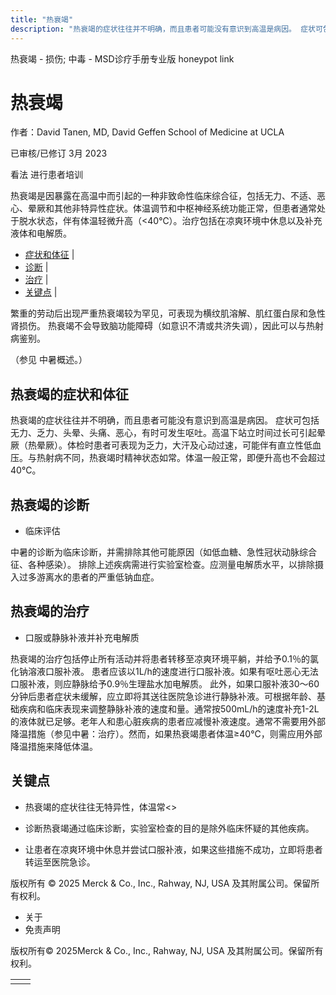 ```yaml
---
title: "热衰竭"
description: "热衰竭的症状往往并不明确，而且患者可能没有意识到高温是病因。 症状可包括无力、乏力、头晕、头痛、恶心，有时可发生呕吐。高温下站立时间过长可引起晕厥（热晕厥）。体检时患者可表现为乏力，大汗及心动过速，可能伴有直立性低血压。与热射病不同，热衰竭时精神状态如常。体温一般正常，即便升高也不会超过40°C。"
---
```


﻿热衰竭 \- 损伤; 中毒 \- MSD诊疗手册专业版 honeypot link

# 热衰竭

作者：David Tanen, MD, David Geffen School of Medicine at UCLA

已审核/已修订 3月 2023

看法 进行患者培训

热衰竭是因暴露在高温中而引起的一种非致命性临床综合征，包括无力、不适、恶心、晕厥和其他非特异性症状。体温调节和中枢神经系统功能正常，但患者通常处于脱水状态，伴有体温轻微升高（<40℃）。治疗包括在凉爽环境中休息以及补充液体和电解质。

- [症状和体征](#症状和体征_v1114318_zh) \|
- [诊断](#诊断_v1114321_zh) \|
- [治疗](#治疗_v1114328_zh) \|
- [关键点](#关键点_v11560993_zh) \|

繁重的劳动后出现严重热衰竭较为罕见，可表现为横纹肌溶解、肌红蛋白尿和急性肾损伤。 热衰竭不会导致脑功能障碍（如意识不清或共济失调），因此可以与热射病鉴别。

（参见 中暑概述。）

## 热衰竭的症状和体征

热衰竭的症状往往并不明确，而且患者可能没有意识到高温是病因。 症状可包括无力、乏力、头晕、头痛、恶心，有时可发生呕吐。高温下站立时间过长可引起晕厥（热晕厥）。体检时患者可表现为乏力，大汗及心动过速，可能伴有直立性低血压。与热射病不同，热衰竭时精神状态如常。体温一般正常，即便升高也不会超过40°C。

## 热衰竭的诊断

- 临床评估


中暑的诊断为临床诊断，并需排除其他可能原因（如低血糖、急性冠状动脉综合征、各种感染）。 排除上述疾病需进行实验室检查。应测量电解质水平，以排除摄入过多游离水的患者的严重低钠血症。

## 热衰竭的治疗

- 口服或静脉补液并补充电解质


热衰竭的治疗包括停止所有活动并将患者转移至凉爽环境平躺，并给予0.1％的氯化钠溶液口服补液。 患者应该以1L/h的速度进行口服补液。如果有呕吐恶心无法口服补液，则应静脉给予0.9％生理盐水加电解质。 此外，如果口服补液30～60分钟后患者症状未缓解，应立即将其送往医院急诊进行静脉补液。可根据年龄、基础疾病和临床表现来调整静脉补液的速度和量。通常按500mL/h的速度补充1-2L的液体就已足够。老年人和患心脏疾病的患者应减慢补液速度。通常不需要用外部降温措施（参见中暑：治疗）。然而，如果热衰竭患者体温≥40°C，则需应用外部降温措施来降低体温。

## 关键点

- 热衰竭的症状往往无特异性，体温常<>

- 诊断热衰竭通过临床诊断，实验室检查的目的是除外临床怀疑的其他疾病。

- 让患者在凉爽环境中休息并尝试口服补液，如果这些措施不成功，立即将患者转运至医院急诊。




版权所有 © 2025
Merck & Co., Inc., Rahway, NJ, USA 及其附属公司。保留所有权利。

- 关于
- 免责声明

版权所有© 2025Merck & Co., Inc., Rahway, NJ, USA 及其附属公司。保留所有权利。

|     |     |
| --- | --- |
|  |  |